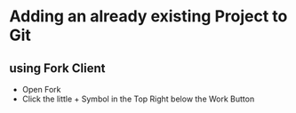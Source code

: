 # Adding an already existing Project to Git

## using Fork Client

- Open Fork
- Click the little + Symbol in the Top Right below the Work Button
